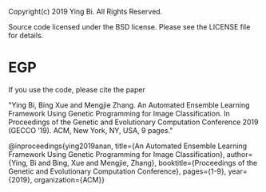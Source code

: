 Copyright(c) 2019 Ying Bi.
All Rights Reserved.

Source code licensed under the BSD license. Please see the LICENSE file for details.

EGP
=============
If you use the code, please cite the paper 

"Ying Bi, Bing Xue and Mengjie Zhang. An Automated Ensemble Learning Framework Using Genetic Programming for Image Classification. In Proceedings of the Genetic and Evolutionary Computation Conference 2019
(GECCO ’19). ACM, New York, NY, USA, 9 pages."

@inproceedings{ying2019anan,
	title={An Automated Ensemble Learning Framework Using Genetic Programming for Image Classification},
	author={Ying, Bi and Bing, Xue and Mengjie, Zhang},
	booktitle={Proceedings of the Genetic and Evolutionary Computation Conference},
	pages={1-9},
	year={2019},
	organization={ACM}}
